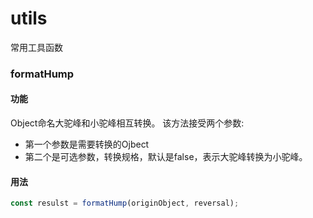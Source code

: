 # utils
常用工具函数

### formatHump
#### 功能
Object命名大驼峰和小驼峰相互转换。
该方法接受两个参数:
- 第一个参数是需要转换的Ojbect
- 第二个是可选参数，转换规格，默认是false，表示大驼峰转换为小驼峰。

#### 用法
```js
const resulst = formatHump(originObject, reversal);
```
